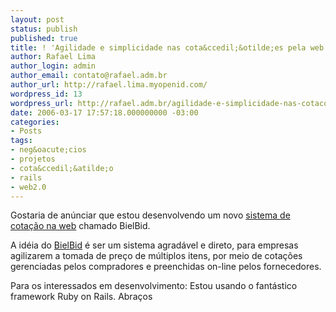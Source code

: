 ```yaml
---
layout: post
status: publish
published: true
title: ! 'Agilidade e simplicidade nas cota&ccedil;&otilde;es pela web: BielBid'
author: Rafael Lima
author_login: admin
author_email: contato@rafael.adm.br
author_url: http://rafael.lima.myopenid.com/
wordpress_id: 13
wordpress_url: http://rafael.adm.br/agilidade-e-simplicidade-nas-cotacoes-pela-web-bielbid/
date: 2006-03-17 17:57:18.000000000 -03:00
categories:
- Posts
tags:
- neg&oacute;cios
- projetos
- cota&ccedil;&atilde;o
- rails
- web2.0
---
```

Gostaria de an&uacute;nciar que estou desenvolvendo um novo <a href="http://bielbid.com.br">sistema de cota&ccedil;&atilde;o na web</a> chamado BielBid.

A id&eacute;ia do <a href="http://bielbid.com.br">BielBid</a> &eacute; ser um sistema agrad&aacute;vel e direto, para empresas agilizarem a tomada de pre&ccedil;o de m&uacute;ltiplos itens, por meio de cota&ccedil;&otilde;es gerenciadas pelos compradores e preenchidas on-line pelos fornecedores.

Para os interessados em desenvolvimento: Estou usando o fant&aacute;stico framework Ruby on Rails.
Abra&ccedil;os
